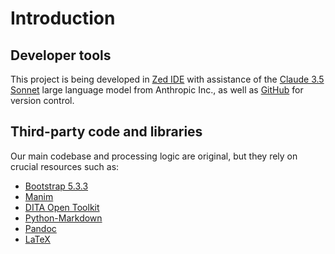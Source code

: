 # Introduction

## Developer tools

This project is being developed in [Zed IDE](https://zed.dev/) with assistance of the [Claude 3.5 Sonnet](https://anthropic.com) large language model from Anthropic Inc., as well as [GitHub](https://github.com/) for version control.

## Third-party code and libraries

Our main codebase and processing logic are original, but they rely on crucial resources such as:

- [Bootstrap 5.3.3](https://getbootstrap.com/)
- [Manim](https://github.com/3b1b/manim)
- [DITA Open Toolkit](https://www.dita-ot.org/)
- [Python-Markdown](https://python-markdown.github.io/)
- [Pandoc](https://pandoc.org/)
- [LaTeX](https://www.latex-project.org/)

